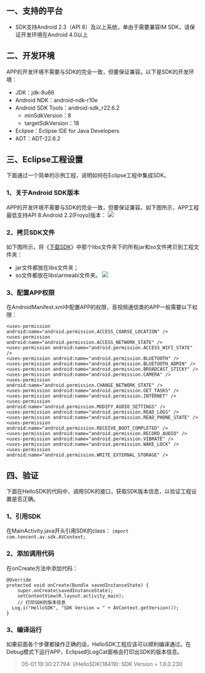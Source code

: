## 一、支持的平台
- SDK支持Android 2.3（API 8）及以上系统，单由于需要兼容IM SDK，请保证开发环境在Android 4.0以上

## 二、开发环境
APP的开发环境不需要与SDK的完全一致，但要保证兼容。以下是SDK的开发环境：
- JDK：jdk-8u66
- Android NDK：android-ndk-r10e
- Android SDK Tools：android-sdk_r22.6.2
	- minSdkVersion：8
	- targetSdkVersion：18
- Eclipse：Eclipse IDE for Java Developers
- ADT：ADT-22.6.2

## 三、Eclipse工程设置
下面通过一个简单的示例工程，说明如何在Eclipse工程中集成SDK。
### 1、关于Android SDK版本
APP的开发环境不需要与SDK的完全一致，但要保证兼容。如下图所示，APP工程最低支持API 8:Android 2.2(Froyo)版本：
![](https://mccdn.qcloud.com/static/img/29a545171c4479c8f255c25ef0629b8e/image.png)

### 2、拷贝SDK文件
如下图所示，将《[下载SDK](http://tce.fsphere.cn/doc/product/268/%E4%B8%8B%E8%BD%BDSDK%EF%BC%88Android%EF%BC%89)》中那个libs文件夹下的所有jar和so文件拷贝到工程文件夹：
- jar文件都放在libs文件夹；
- so文件都放在libs\armeabi文件夹。
![](https://mccdn.qcloud.com/static/img/ba16e54bac3a2d284c81eaefe006621e/image.png)

### 3、配置APP权限
在AndroidManifest.xml中配置APP的权限，音视频通信类的APP一般需要以下权限：
```
<uses-permission android:name="android.permission.ACCESS_COARSE_LOCATION" />
<uses-permission android:name="android.permission.ACCESS_NETWORK_STATE" />
<uses-permission android:name="android.permission.ACCESS_WIFI_STATE" />
<uses-permission android:name="android.permission.BLUETOOTH" />
<uses-permission android:name="android.permission.BLUETOOTH_ADMIN" />
<uses-permission android:name="android.permission.BROADCAST_STICKY" />
<uses-permission android:name="android.permission.CAMERA" />
<uses-permission android:name="android.permission.CHANGE_NETWORK_STATE" />
<uses-permission android:name="android.permission.GET_TASKS" />
<uses-permission android:name="android.permission.INTERNET" />
<uses-permission android:name="android.permission.MODIFY_AUDIO_SETTINGS" />
<uses-permission android:name="android.permission.READ_LOGS" />
<uses-permission android:name="android.permission.READ_PHONE_STATE" />
<uses-permission android:name="android.permission.RECEIVE_BOOT_COMPLETED" />
<uses-permission android:name="android.permission.RECORD_AUDIO" />
<uses-permission android:name="android.permission.VIBRATE" />
<uses-permission android:name="android.permission.WAKE_LOCK" />
<uses-permission android:name="android.permission.WRITE_EXTERNAL_STORAGE" />
```

## 四、验证
下面在HelloSDK的代码中，调用SDK的接口，获取SDK版本信息，以验证工程设置是否正确。
### 1、引用SDK
在MainActivity.java开头引用SDK的class：
`import com.tencent.av.sdk.AVContext;`

### 2、添加调用代码
在onCreate方法中添加代码：
```
@Override
protected void onCreate(Bundle savedInstanceState) {
	super.onCreate(savedInstanceState);		
	setContentView(R.layout.activity_main);
	// 打印SDK的版本信息
  Log.i("HelloSDK", "SDK Version = " + AVContext.getVersion());
}
```
### 3、编译运行
如果前面各个步骤都操作正确的话，HelloSDK工程应该可以顺利编译通过。在Debug模式下运行APP，Eclipse的LogCat窗格会打印出SDK的版本信息。
> 05-01 19:30:27.794: I/HelloSDK(18419): SDK Version = 1.8.0.230




